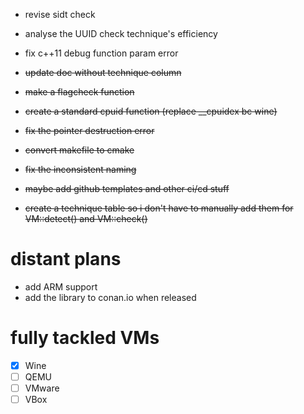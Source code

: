 - revise sidt check
- analyse the UUID check technique's efficiency
- fix c++11 debug function param error

- ~~update doc without technique column~~
- ~~make a flagcheck function~~
- ~~create a standard cpuid function (replace __cpuidex bc wine)~~
- ~~fix the pointer destruction error~~
- ~~convert makefile to cmake~~
- ~~fix the inconsistent naming~~ 
- ~~maybe add github templates and other ci/cd stuff~~
- ~~create a technique table so i don't have to manually add them for VM::detect() and VM::check()~~


# distant plans
- add ARM support
- add the library to conan.io when released


# fully tackled VMs
- [x] Wine
- [ ] QEMU
- [ ] VMware
- [ ] VBox
